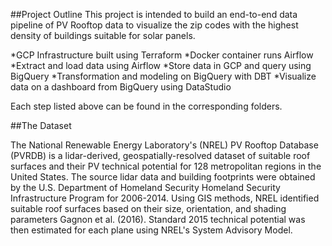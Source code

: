 ##Project Outline
This project is intended to build an end-to-end data pipeline of PV Rooftop data to visualize the zip codes with the highest density of buildings suitable for solar panels.

*GCP Infrastructure built using Terraform
*Docker container runs Airflow
*Extract and load data using Airflow
*Store data in GCP and query using BigQuery
*Transformation and modeling on BigQuery with DBT
*Visualize data on a dashboard from BigQuery using DataStudio

Each step listed above can be found in the corresponding folders.

##The Dataset

The National Renewable Energy Laboratory's (NREL) PV Rooftop Database (PVRDB) is a lidar-derived, geospatially-resolved dataset of suitable roof surfaces and their PV technical potential for 128 metropolitan regions in the United States. The source lidar data and building footprints were obtained by the U.S. Department of Homeland Security Homeland Security Infrastructure Program for 2006-2014. Using GIS methods, NREL identified suitable roof surfaces based on their size, orientation, and shading parameters Gagnon et al. (2016). Standard 2015 technical potential was then estimated for each plane using NREL's System Advisory Model.
